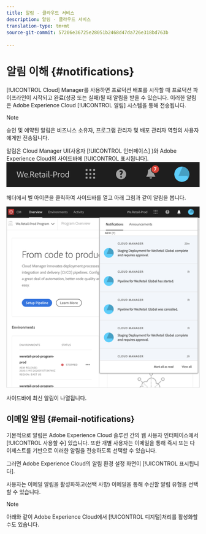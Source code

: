 ```yaml
---
title: 알림 - 클라우드 서비스
description: 알림 - 클라우드 서비스
translation-type: tm+mt
source-git-commit: 57206e36725e28051b2468d47da726e318bd763b

---
```



# 알림 이해 {#notifications}

[!UICONTROL Cloud] Manager를 사용하면 프로덕션 배포를 시작할 때 프로덕션 파이프라인이 시작되고 완료(성공 또는 실패)될 때 알림을 받을 수 있습니다. 이러한 알림은 Adobe Experience Cloud [!UICONTROL 알림] 시스템을 통해 전송됩니다.

>[!NOTE]
>
>승인 및 예약된 알림은 비즈니스 소유자, 프로그램 관리자 및 배포 관리자 역할의 사용자에게만 전송됩니다.

알림은 Cloud Manager UI(사용자 [!UICONTROL 인터페이스] )와 Adobe Experience Cloud의 사이드바에 [!UICONTROL 표시됩니다].
![](assets/notify-1.png)

헤더에서 벨 아이콘을 클릭하여 사이드바를 열고 아래 그림과 같이 알림을 봅니다.

![](assets/notify-2.png)

사이드바에 최신 알림이 나열됩니다.


## 이메일 알림 {#email-notifications}

기본적으로 알림은 Adobe Experience Cloud 솔루션 간의 웹 사용자 인터페이스에서 [!UICONTROL 사용할 수] 있습니다. 또한 개별 사용자는 이메일을 통해 즉시 또는 다이제스트를 기반으로 이러한 알림을 전송하도록 선택할 수 있습니다.


그러면 Adobe Experience Cloud의 알림 환경 설정 화면이 [!UICONTROL 표시됩니다].

사용자는 이메일 알림을 활성화하고(선택 사항) 이메일을 통해 수신할 알림 유형을 선택할 수 있습니다.

>[!NOTE]
>
>아래와 같이 Adobe Experience Cloud에서 [!UICONTROL 디지털]처리를 활성화할 수도 있습니다.
